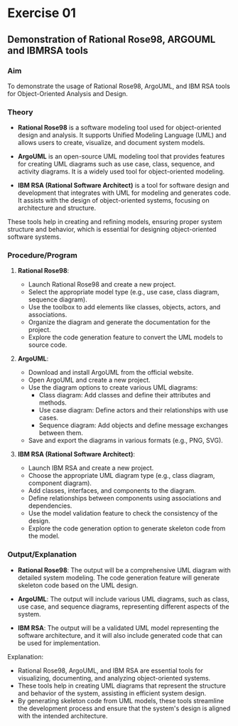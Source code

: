 # Exercise 01

## Demonstration of Rational Rose98, ARGOUML and IBMRSA tools

### Aim  

To demonstrate the usage of Rational Rose98, ArgoUML, and IBM RSA tools for Object-Oriented Analysis and Design.

### Theory

- **Rational Rose98** is a software modeling tool used for object-oriented design and analysis. It supports Unified Modeling Language (UML) and allows users to create, visualize, and document system models.
  
- **ArgoUML** is an open-source UML modeling tool that provides features for creating UML diagrams such as use case, class, sequence, and activity diagrams. It is a widely used tool for object-oriented modeling.

- **IBM RSA (Rational Software Architect)** is a tool for software design and development that integrates with UML for modeling and generates code. It assists with the design of object-oriented systems, focusing on architecture and structure.

These tools help in creating and refining models, ensuring proper system structure and behavior, which is essential for designing object-oriented software systems.

### Procedure/Program

1. **Rational Rose98**:
   - Launch Rational Rose98 and create a new project.
   - Select the appropriate model type (e.g., use case, class diagram, sequence diagram).
   - Use the toolbox to add elements like classes, objects, actors, and associations.
   - Organize the diagram and generate the documentation for the project.
   - Explore the code generation feature to convert the UML models to source code.

2. **ArgoUML**:
   - Download and install ArgoUML from the official website.
   - Open ArgoUML and create a new project.
   - Use the diagram options to create various UML diagrams:
     - Class diagram: Add classes and define their attributes and methods.
     - Use case diagram: Define actors and their relationships with use cases.
     - Sequence diagram: Add objects and define message exchanges between them.
   - Save and export the diagrams in various formats (e.g., PNG, SVG).

3. **IBM RSA (Rational Software Architect)**:
   - Launch IBM RSA and create a new project.
   - Choose the appropriate UML diagram type (e.g., class diagram, component diagram).
   - Add classes, interfaces, and components to the diagram.
   - Define relationships between components using associations and dependencies.
   - Use the model validation feature to check the consistency of the design.
   - Explore the code generation option to generate skeleton code from the model.

### Output/Explanation

- **Rational Rose98**: The output will be a comprehensive UML diagram with detailed system modeling. The code generation feature will generate skeleton code based on the UML design.
  
- **ArgoUML**: The output will include various UML diagrams, such as class, use case, and sequence diagrams, representing different aspects of the system.
  
- **IBM RSA**: The output will be a validated UML model representing the software architecture, and it will also include generated code that can be used for implementation.

Explanation:

- Rational Rose98, ArgoUML, and IBM RSA are essential tools for visualizing, documenting, and analyzing object-oriented systems.
- These tools help in creating UML diagrams that represent the structure and behavior of the system, assisting in efficient system design.
- By generating skeleton code from UML models, these tools streamline the development process and ensure that the system's design is aligned with the intended architecture.
